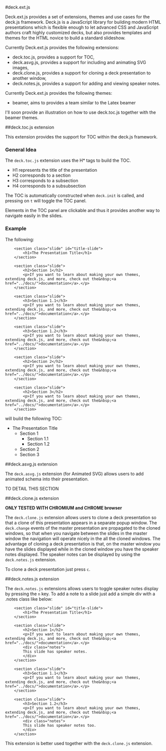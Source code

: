 #deck.ext.js

Deck.ext.js provides a set of extensions, themes and use cases for the deck.js framework.
Deck.js is a JavaScript library for building modern HTML presentations which is flexible enough to let advanced CSS and JavaScript authors craft highly customized decks, but also provides templates and themes for the HTML novice to build a standard slideshow.

Currently Deck.ext.js provides the following extensions:

- deck.toc.js, provides a support for TOC,
- deck.asvg.js, provides a support for including and animating SVG images,
- deck.clone.js, provides a support for cloning a deck presentation to another window,
- deck.notes.js, provides a support for adding and viewing speaker notes.

Currently Deck.ext.js provides the following themes:

- beamer, aims to provides a team similar to the Latex beamer

I'll soon provide an illustration on how to use deck.toc.js together with the beamer themes. 

##deck.toc.js extension

This extension provides the support for TOC within the deck.js framework.

### General Idea

The `deck.toc.js` extension uses the H* tags to build the TOC.

- H1 represents the title of the presentation
- H2 corresponds to a section
- H3 corresponds to a subsection
- H4 corresponds to a subsubsection

The TOC is automatically constructed when `deck.init` is called, and pressing
on `t` will toggle the TOC panel.

Elements in the TOC panel are clickable and thus it provides another way
to navigate easily in the slides.

### Example

The following:

        <section class="slide" id="title-slide">
            <h1>The Presentation Title</h1>
        </section>

        <section class="slide">
            <h2>Section 1</h2>
            <p>If you want to learn about making your own themes, extending deck.js, and more, check out the&nbsp;<a href="../docs/">documentation</a>.</p>
        </section>

        <section class="slide">
            <h3>Section 1.1</h3>
            <p>If you want to learn about making your own themes, extending deck.js, and more, check out the&nbsp;<a href="../docs/">documentation</a>.</p>
        </section>

        <section class="slide">
            <h3>Section 1.2</h3>
            <p>If you want to learn about making your own themes, extending deck.js, and more, check out the&nbsp;<a href="../docs/">documentation</a>.</p>
        </section>

        <section class="slide">
            <h2>Section 2</h2>
            <p>If you want to learn about making your own themes, extending deck.js, and more, check out the&nbsp;<a href="../docs/">documentation</a>.</p>
        </section>

        <section class="slide">
            <h2>Section 3</h2>
            <p>If you want to learn about making your own themes, extending deck.js, and more, check out the&nbsp;<a href="../docs/">documentation</a>.</p>
        </section>

will build the following TOC:

- The Presentation Title
    - Section 1
        - Section 1.1
        - Section 1.2
    - Section 2
    - Section 3

##deck.asvg.js extension

The `deck.asvg.js` extension (for Animated SVG) allows users to add animated schema into their presentation.

TO DETAIL THIS SECTION

##deck.clone.js extension

**ONLY TESTED WITH CHROMIUM and CHROME browser**

The `deck.clone.js` extension allows users to clone a deck presentation so that a clone of this presentation appears in a separate popup window.
The `deck.change` events of the master presentation are propagated to the cloned windows, so that when you navigate between the slides in the master window the navigation will operate nicely in the all the cloned windows. 
The advantage of cloning a deck presentation is that, on the master window you have the slides displayed while in the cloned window you have the speaker notes displayed.
The speaker notes can be displayed by using the `deck.notes.js` extension.

To clone a deck presentation just press `c`.

##deck.notes.js extension

The `deck.notes.js` extensions allows users to toggle speaker notes display by pressing the `n` key.
To add a note to a slide just add a simple div with a .notes class like below:

        <section class="slide" id="title-slide">
            <h1>The Presentation Title</h1>
        </section>

        <section class="slide">
            <h2>Section 1</h2>
            <p>If you want to learn about making your own themes, extending deck.js, and more, check out the&nbsp;<a href="../docs/">documentation</a>.</p>
            <div class="notes">
            This slide has speaker notes.
            </div>
        </section>

        <section class="slide">
            <h3>Section 1.1</h3>
            <p>If you want to learn about making your own themes, extending deck.js, and more, check out the&nbsp;<a href="../docs/">documentation</a>.</p>
        </section>

        <section class="slide">
            <h3>Section 1.2</h3>
            <p>If you want to learn about making your own themes, extending deck.js, and more, check out the&nbsp;<a href="../docs/">documentation</a>.</p>
            <div class="notes">
            This slide has speaker notes too.
            </div>
        </section>

This extension is better used together with the `deck.clone.js` extension.
